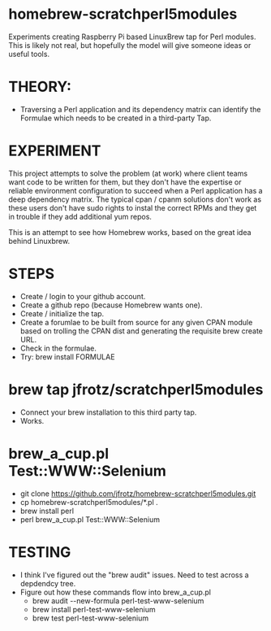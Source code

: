 # homebrew-scratchperl5modules
Experiments creating Raspberry Pi based LinuxBrew tap for Perl modules.  This is likely not real, but hopefully the model will give someone ideas or useful tools.

# THEORY:
  - Traversing a Perl application and its dependency matrix can identify the Formulae which needs to be created in a third-party Tap.
  
# EXPERIMENT
This project attempts to solve the problem (at work) where client teams want code to be written for them, but they don't have the expertise or reliable environment configuration to succeed when a Perl application has a deep dependency matrix. The typical cpan / cpanm solutions don't work as these users don't have sudo rights to instal the correct RPMs and they get in trouble if they add additional yum repos.
  
This is an attempt to see how Homebrew works, based on the great idea behind Linuxbrew.
  
# STEPS
  - Create / login to your github account.
  - Create a github repo (because Homebrew wants one).
  - Create / initialize the tap.
  - Create a forumlae to be built from source for any given CPAN module based on trolling the CPAN dist and generating the requisite brew create URL.
  - Check in the formulae.
  - Try: brew install FORMULAE

# brew tap jfrotz/scratchperl5modules
  - Connect your brew installation to this third party tap.
  - Works.

# brew_a_cup.pl Test::WWW::Selenium
  - git clone https://github.com/jfrotz/homebrew-scratchperl5modules.git
  - cp homebrew-scratchperl5modules/*.pl .
  - brew install perl
  - perl brew_a_cup.pl Test::WWW::Selenium

# TESTING
  - I think I've figured out the "brew audit" issues.  Need to test across a depdendcy tree.
  - Figure out how these commands flow into brew_a_cup.pl
    - brew audit --new-formula perl-test-www-selenium
    - brew install perl-test-www-selenium
    - brew test perl-test-www-selenium
